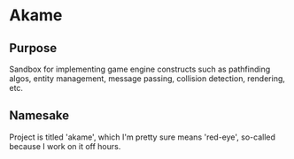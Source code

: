 # Akame

## Purpose 

Sandbox for implementing game engine constructs such as pathfinding algos, entity management, message passing, collision detection, rendering, etc.  

## Namesake

Project is titled 'akame', which I'm pretty sure means 'red-eye', so-called because I work on it off hours.
